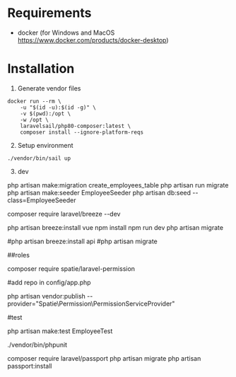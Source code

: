 # Requirements
- docker (for Windows and MacOS https://www.docker.com/products/docker-desktop)

# Installation
1. Generate vendor files
```
docker run --rm \
    -u "$(id -u):$(id -g)" \
    -v $(pwd):/opt \
    -w /opt \
    laravelsail/php80-composer:latest \
    composer install --ignore-platform-reqs

```

2. Setup environment
```
./vendor/bin/sail up
```


3. dev

php artisan make:migration create_employees_table
php artisan run migrate
php artisan make:seeder EmployeeSeeder
php artisan db:seed --class=EmployeeSeeder

composer require laravel/breeze --dev

php artisan breeze:install vue
npm install
npm run dev
php artisan migrate

#php artisan breeze:install api
#php artisan migrate

##roles

composer require spatie/laravel-permission

#add repo in config/app.php

php artisan vendor:publish --provider="Spatie\Permission\PermissionServiceProvider"

#test

php artisan make:test EmployeeTest

./vendor/bin/phpunit

composer require laravel/passport
php artisan migrate
php artisan passport:install